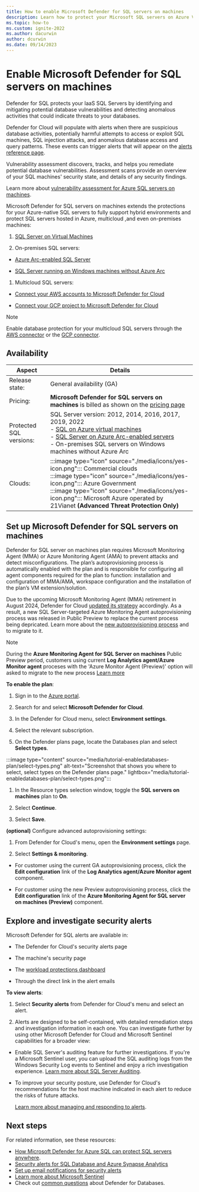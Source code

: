 ```yaml
---
title: How to enable Microsoft Defender for SQL servers on machines
description: Learn how to protect your Microsoft SQL servers on Azure VMs, on-premises, and in hybrid and multicloud environments with Microsoft Defender for Cloud.
ms.topic: how-to
ms.custom: ignite-2022
ms.author: dacurwin
author: dcurwin
ms.date: 09/14/2023
---
```


# Enable Microsoft Defender for SQL servers on machines

Defender for SQL protects your IaaS SQL Servers by identifying and mitigating potential database vulnerabilities and detecting anomalous activities that could indicate threats to your databases. 

Defender for Cloud will populate with alerts when there are suspicious database activities, potentially harmful attempts to access or exploit SQL machines, SQL injection attacks, and anomalous database access and query patterns. These events can trigger alerts that will appear on the [alerts reference page](alerts-reference.md#alerts-sql-db-and-warehouse).

Vulnerability assessment discovers, tracks, and helps you remediate potential database vulnerabilities. Assessment scans provide an overview of your SQL machines' security state, and details of any security findings.

Learn more about [vulnerability assessment for Azure SQL servers on machines](defender-for-sql-on-machines-vulnerability-assessment.md).

Microsoft Defender for SQL servers on machines extends the protections for your Azure-native SQL servers to fully support hybrid environments and protect SQL servers hosted in Azure, multicloud ,and even on-premises machines:

1. [SQL Server on Virtual Machines](https://azure.microsoft.com/services/virtual-machines/sql-server/)

1. On-premises SQL servers:

  - [Azure Arc-enabled SQL Server](/sql/sql-server/azure-arc/overview)

  - [SQL Server running on Windows machines without Azure Arc](../azure-monitor/agents/agent-windows.md)

1. Multicloud SQL servers:

  - [Connect your AWS accounts to Microsoft Defender for Cloud](quickstart-onboard-aws.md)

  - [Connect your GCP project to Microsoft Defender for Cloud](quickstart-onboard-gcp.md)

  > [!NOTE]
  > Enable database protection for your multicloud SQL servers through the [AWS connector](quickstart-onboard-aws.md#connect-your-aws-account) or the [GCP connector](quickstart-onboard-gcp.md#configure-the-defender-for-databases-plan).

## Availability

|Aspect|Details|
|----|----|
|Release state:|General availability (GA)|
|Pricing:|**Microsoft Defender for SQL servers on machines** is billed as shown on the [pricing page](https://azure.microsoft.com/pricing/details/defender-for-cloud/)|
|Protected SQL versions:|SQL Server version: 2012, 2014, 2016, 2017, 2019, 2022 <br>- [SQL on Azure virtual machines](/azure/azure-sql/virtual-machines/windows/sql-server-on-azure-vm-iaas-what-is-overview)<br>- [SQL Server on Azure Arc-enabled servers](/sql/sql-server/azure-arc/overview)<br>- On-premises SQL servers on Windows machines without Azure Arc<br>|
|Clouds:|:::image type="icon" source="./media/icons/yes-icon.png"::: Commercial clouds<br>:::image type="icon" source="./media/icons/yes-icon.png"::: Azure Government<br>:::image type="icon" source="./media/icons/yes-icon.png"::: Microsoft Azure operated by 21Vianet **(Advanced Threat Protection Only)**|

## Set up Microsoft Defender for SQL servers on machines

Defender for SQL server on machines plan requires Microsoft Monitoring Agent (MMA) or Azure Monitoring Agent (AMA) to prevent attacks and detect misconfigurations. The plan’s autoprovisioning process is automatically enabled with the plan and is responsible for configuring all agent components required for the plan to function: installation and configuration of MMA/AMA, workspace configuration and the installation of the plan’s VM extension/solution.

Due to the upcoming Microsoft Monitoring Agent (MMA) retirement in August 2024, Defender for Cloud [updated its strategy](upcoming-changes#defender-for-cloud-plan-and-strategy-for-the-log-analytics-agent-deprecation) accordingly. 
As a result, a new SQL Server-targeted Azure Monitoring Agent autoprovisioning process was released in Public Preview to replace the current process being depricated. Learn more about the [new autoprovisioning process](upcoming-changes#defender-for-sql-server-on-machines) and to migrate to it.

> [!NOTE]
> During the **Azure Monitoring Agent for SQL Server on machines** Public Preview period, customers using current **Log Analytics agent/Azure Monitor agent** proceses with the 'Azure Monitor Agent (Preview)' option will asked to migrate to the new process [Learn more](quickstart-onboard-aws.md#connect-your-aws-account)

**To enable the plan**:

1. Sign in to the [Azure portal](https://portal.azure.com).

1. Search for and select **Microsoft Defender for Cloud**.

1. In the Defender for Cloud menu, select **Environment settings**.

1. Select the relevant subscription.

1. On the Defender plans page, locate the Databases plan and select **Select types**.

  :::image type="content" source="media/tutorial-enabledatabases-plan/select-types.png" alt-text="Screenshot that shows you where to select, select types on the Defender plans page." lightbox="media/tutorial-enabledatabases-plan/select-types.png":::

1. In the Resource types selection window, toggle the **SQL servers on machines** plan to **On**.

1. Select **Continue**.

1. Select **Save**.

**(optional)** Configure advanced autoprovisioning settings:

1. From Defender for Cloud's menu, open the **Environment settings** page.

1. Select **Settings & monitoring**.

  - For customer using the current GA autoprovisioning process, click the **Edit configuration** link of the **Log Analytics agent/Azure Monitor agent** component.

  - For customer using the new Preview autoprovisioning process, click the **Edit configuration** link of the **Azure Monitoring Agent for SQL server on machines (Preview)** component.

## Explore and investigate security alerts

Microsoft Defender for SQL alerts are available in:

- The Defender for Cloud's security alerts page

- The machine's security page

- The [workload protections dashboard](workload-protections-dashboard.md)

- Through the direct link in the alert emails

**To view alerts**:

1. Select **Security alerts** from Defender for Cloud's menu and select an alert.

1. Alerts are designed to be self-contained, with detailed remediation steps and investigation information in each one. You can investigate further by using other Microsoft Defender for Cloud and Microsoft Sentinel capabilities for a broader view:

  - Enable SQL Server's auditing feature for further investigations. If you're a Microsoft Sentinel user, you can upload the SQL auditing logs from the Windows Security Log events to Sentinel and enjoy a rich investigation experience. [Learn more about SQL Server Auditing](/sql/relational-databases/security/auditing/create-a-server-audit-and-server-audit-specification?preserve-view=true&view=sql-server-ver15).

  - To improve your security posture, use Defender for Cloud's recommendations for the host machine indicated in each alert to reduce the risks of future attacks.
  
    [Learn more about managing and responding to alerts](managing-and-responding-alerts.md).

## Next steps

For related information, see these resources:
- [How Microsoft Defender for Azure SQL can protect SQL servers anywhere](https://www.youtube.com/watch?v=V7RdB6RSVpc).
- [Security alerts for SQL Database and Azure Synapse Analytics](alerts-reference.md#alerts-sql-db-and-warehouse)
- [Set up email notifications for security alerts](configure-email-notifications.md)
- [Learn more about Microsoft Sentinel](../sentinel/index.yml)
- Check out [common questions](faq-defender-for-databases.yml) about Defender for Databases.
